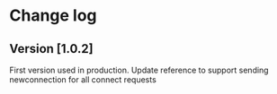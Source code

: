 # Change log

## Version [1.0.2]

First version used in production.
Update reference to support sending newconnection for all connect requests

